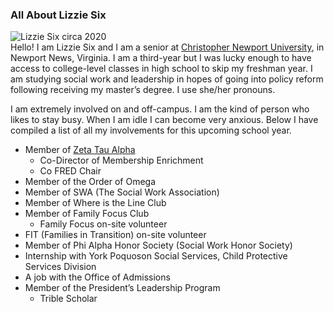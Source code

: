 ### All About Lizzie Six  
![Lizzie Six circa 2020](https://lsix642.github.io/Lizzie-S./images/aboutmeblogpost.jpg)  
Hello! I am Lizzie Six and I am a senior at [Christopher Newport University](https://cnu.edu/), in Newport News, Virginia. I am a third-year but I was lucky enough to have access to college-level classes in high school to skip my freshman year. I am studying social work and leadership in hopes of going into policy reform following receiving my master’s degree. I use she/her pronouns.  

I am extremely involved on and off-campus. I am the kind of person who likes to stay busy. When I am idle I can become very anxious. Below I have compiled a list of all my involvements for this upcoming school year.
* Member of [Zeta Tau Alpha](https://zetataualpha.org/)
  * Co-Director of Membership Enrichment
  * Co FRED Chair
* Member of the Order of Omega
* Member of SWA (The Social Work Association)
* Member of Where is the Line Club
* Member of Family Focus Club
  * Family Focus on-site volunteer
* FIT (Families in Transition) on-site volunteer
* Member of Phi Alpha Honor Society (Social Work Honor Society)
* Internship with York Poquoson Social Services, Child Protective Services Division
* A job with the Office of Admissions
* Member of the President’s Leadership Program
  * Trible Scholar
